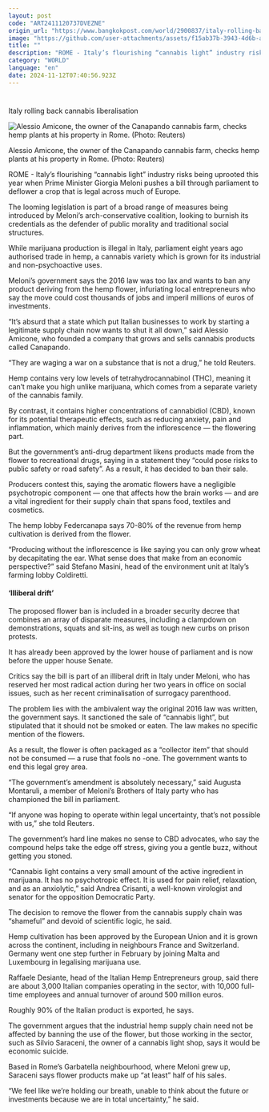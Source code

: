 ```yaml
---
layout: post
code: "ART2411120737DVEZNE"
origin_url: "https://www.bangkokpost.com/world/2900837/italy-rolling-back-cannabis-liberalisation"
image: "https://github.com/user-attachments/assets/f15ab37b-3943-4d6b-af8e-f226801e6b85"
title: ""
description: "ROME - Italy’s flourishing “cannabis light” industry risks being uprooted this year when Prime Minister Giorgia Meloni pushes a bill through parliament to deflower a crop that is legal across much of Europe."
category: "WORLD"
language: "en"
date: 2024-11-12T07:40:56.923Z
---
```


# 

Italy rolling back cannabis liberalisation

![Alessio Amicone, the owner of the Canapando cannabis farm, checks hemp plants at his property in Rome. (Photo: Reuters)](https://github.com/user-attachments/assets/f1a67028-5fd0-4926-8ec8-bd1f4a178f42)

Alessio Amicone, the owner of the Canapando cannabis farm, checks hemp plants at his property in Rome. (Photo: Reuters)

ROME - Italy’s flourishing “cannabis light” industry risks being uprooted this year when Prime Minister Giorgia Meloni pushes a bill through parliament to deflower a crop that is legal across much of Europe.

The looming legislation is part of a broad range of measures being introduced by Meloni’s arch-conservative coalition, looking to burnish its credentials as the defender of public morality and traditional social structures.

While marijuana production is illegal in Italy, parliament eight years ago authorised trade in hemp, a cannabis variety which is grown for its industrial and non-psychoactive uses.

Meloni’s government says the 2016 law was too lax and wants to ban any product deriving from the hemp flower, infuriating local entrepreneurs who say the move could cost thousands of jobs and imperil millions of euros of investments.

“It’s absurd that a state which put Italian businesses to work by starting a legitimate supply chain now wants to shut it all down,” said Alessio Amicone, who founded a company that grows and sells cannabis products called Canapando.

“They are waging a war on a substance that is not a drug,” he told Reuters.

Hemp contains very low levels of tetrahydrocannabinol (THC), meaning it can’t make you high unlike marijuana, which comes from a separate variety of the cannabis family.

By contrast, it contains higher concentrations of cannabidiol (CBD), known for its potential therapeutic effects, such as reducing anxiety, pain and inflammation, which mainly derives from the inflorescence — the flowering part.

But the government’s anti-drug department likens products made from the flower to recreational drugs, saying in a statement they “could pose risks to public safety or road safety”. As a result, it has decided to ban their sale.

Producers contest this, saying the aromatic flowers have a negligible psychotropic component — one that affects how the brain works — and are a vital ingredient for their supply chain that spans food, textiles and cosmetics.

The hemp lobby Federcanapa says 70-80% of the revenue from hemp cultivation is derived from the flower.

“Producing without the inflorescence is like saying you can only grow wheat by decapitating the ear. What sense does that make from an economic perspective?” said Stefano Masini, head of the environment unit at Italy’s farming lobby Coldiretti.

#### ‘Illiberal drift’

The proposed flower ban is included in a broader security decree that combines an array of disparate measures, including a clampdown on demonstrations, squats and sit-ins, as well as tough new curbs on prison protests.

It has already been approved by the lower house of parliament and is now before the upper house Senate.

Critics say the bill is part of an illiberal drift in Italy under Meloni, who has reserved her most radical action during her two years in office on social issues, such as her recent criminalisation of surrogacy parenthood.

The problem lies with the ambivalent way the original 2016 law was written, the government says. It sanctioned the sale of “cannabis light”, but stipulated that it should not be smoked or eaten. The law makes no specific mention of the flowers.

As a result, the flower is often packaged as a “collector item” that should not be consumed — a ruse that fools no -one. The government wants to end this legal grey area.

“The government’s amendment is absolutely necessary,” said Augusta Montaruli, a member of Meloni’s Brothers of Italy party who has championed the bill in parliament.

“If anyone was hoping to operate within legal uncertainty, that’s not possible with us,” she told Reuters.

The government’s hard line makes no sense to CBD advocates, who say the compound helps take the edge off stress, giving you a gentle buzz, without getting you stoned.

“Cannabis light contains a very small amount of the active ingredient in marijuana. It has no psychotropic effect. It is used for pain relief, relaxation, and as an anxiolytic,” said Andrea Crisanti, a well-known virologist and senator for the opposition Democratic Party.

The decision to remove the flower from the cannabis supply chain was “shameful” and devoid of scientific logic, he said.

Hemp cultivation has been approved by the European Union and it is grown across the continent, including in neighbours France and Switzerland. Germany went one step further in February by joining Malta and Luxembourg in legalising marijuana use.

Raffaele Desiante, head of the Italian Hemp Entrepreneurs group, said there are about 3,000 Italian companies operating in the sector, with 10,000 full-time employees and annual turnover of around 500 million euros.

Roughly 90% of the Italian product is exported, he says.

The government argues that the industrial hemp supply chain need not be affected by banning the use of the flower, but those working in the sector, such as Silvio Saraceni, the owner of a cannabis light shop, says it would be economic suicide.

Based in Rome’s Garbatella neighbourhood, where Meloni grew up, Saraceni says flower products make up “at least” half of his sales.

“We feel like we’re holding our breath, unable to think about the future or investments because we are in total uncertainty,” he said.